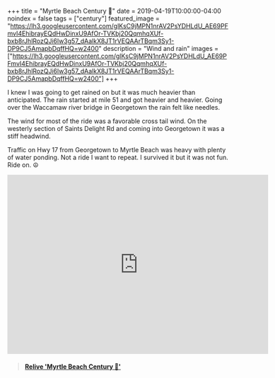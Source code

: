 +++
title =  "Myrtle Beach Century 💯"
date = 2019-04-19T10:00:00-04:00
noindex = false
tags = ["century"]
featured_image = "https://lh3.googleusercontent.com/glKsC9jMPN1nrAV2PsYDHLdU_AE69PFmvI4EhibrayEQdHwDinxU9AfOr-TVKbj20QqmhqXUf-bxb8rJhlRozQJi6lw3g57_dAalkX8JT1rVEQAArTBqm3Sy1-DP9CJ5AmapbDqffHQ=w2400"
description = "Wind and rain"
images = ["https://lh3.googleusercontent.com/glKsC9jMPN1nrAV2PsYDHLdU_AE69PFmvI4EhibrayEQdHwDinxU9AfOr-TVKbj20QqmhqXUf-bxb8rJhlRozQJi6lw3g57_dAalkX8JT1rVEQAArTBqm3Sy1-DP9CJ5AmapbDqffHQ=w2400"]
+++

I knew I was going to get rained on but it was much heavier than anticipated. The rain started at mile 51 and got heavier and heavier. Going over the Waccamaw river bridge in Georgetown the rain felt like needles.

The wind for most of the ride was a favorable cross tail wind. On the westerly section of Saints Delight Rd and coming into Georgetown it was a stiff headwind.

Traffic on Hwy 17 from Georgetown to Myrtle Beach was heavy with plenty of water ponding. Not a ride I want to repeat. I survived it but it was not fun. Ride on. ☮

<iframe height='405' width='590' frameborder='0' allowtransparency='true' scrolling='no' src='https://www.strava.com/activities/2301881266/embed/8cadf88d00da7250e81ccd666c28ddb6500c154e'></iframe>

<blockquote class="embedly-card" data-card-controls="0" data-card-key="f1631a41cb254ca5b035dc5747a5bd75"><h4><a href="https://www.relive.cc/view/2301881266?r=embed-site">Relive 'Myrtle Beach Century 💯'</a></h4></blockquote>
        <script async src="https://cdn.embedly.com/widgets/platform.js" charset="UTF-8"></script>
